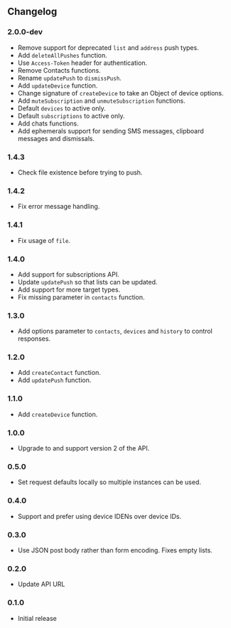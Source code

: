 ## Changelog

### 2.0.0-dev

- Remove support for deprecated `list` and `address` push types.
- Add `deleteAllPushes` function.
- Use `Access-Token` header for authentication.
- Remove Contacts functions.
- Rename `updatePush` to `dismissPush`.
- Add `updateDevice` function.
- Change signature of `createDevice` to take an Object of device options.
- Add `muteSubscription` and `unmuteSubscription` functions.
- Default `devices` to active only.
- Default `subscriptions` to active only.
- Add chats functions.
- Add ephemerals support for sending SMS messages, clipboard messages and dismissals.

### 1.4.3

- Check file existence before trying to push.

### 1.4.2

- Fix error message handling.

### 1.4.1

- Fix usage of `file`.

### 1.4.0

- Add support for subscriptions API.
- Update `updatePush` so that lists can be updated.
- Add support for more target types.
- Fix missing parameter in `contacts` function.

### 1.3.0

- Add options parameter to `contacts`, `devices` and `history` to control responses.

### 1.2.0

- Add `createContact` function.
- Add `updatePush` function.

### 1.1.0

- Add `createDevice` function.

### 1.0.0

- Upgrade to and support version 2 of the API.

### 0.5.0

- Set request defaults locally so multiple instances can be used.

### 0.4.0

- Support and prefer using device IDENs over device IDs.

### 0.3.0

- Use JSON post body rather than form encoding. Fixes empty lists.

### 0.2.0

- Update API URL

### 0.1.0

- Initial release
